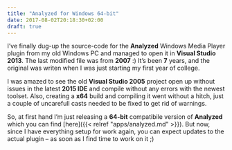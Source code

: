 ```yaml
---
title: "Analyzed for Windows 64-bit"
date: 2017-08-02T20:18:30+02:00
draft: true
---
```


I’ve finally dug-up the source-code for the **Analyzed** Windows Media Player plugin from my old Windows PC and managed to
open it in **Visual Studio 2013**. The last modified file was from **2007** :) It’s been **7** years, and the original was writen
when I was just starting my first year of college.

I was amazed to see the old **Visual Studio 2005** project open up without issues in the latest **2015 IDE** and compile without
any errors with the newest toolset. Also, creating a **x64** build and compiling it went without a hitch, just a couple of
uncarefull casts needed to be fixed to get rid of warnings.

So, at first hand I’m just releasing a **64-bit** compatibile version of **Analyzed** which you can find [here]({{< relref "apps/analyzed.md" >}}). But now, since I
have everything setup for work again, you can expect updates to the actual plugin – as soon as I find time to work on it ;)